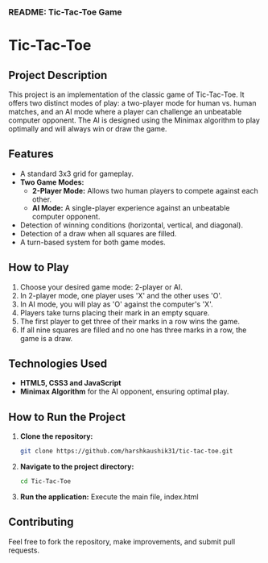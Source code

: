 ### README: Tic-Tac-Toe Game

# Tic-Tac-Toe

## Project Description
This project is an implementation of the classic game of Tic-Tac-Toe. It offers two distinct modes of play: a two-player mode for human vs. human matches, and an AI mode where a player can challenge an unbeatable computer opponent. The AI is designed using the Minimax algorithm to play optimally and will always win or draw the game.

## Features
-   A standard 3x3 grid for gameplay.
-   **Two Game Modes:**
    -   **2-Player Mode:** Allows two human players to compete against each other.
    -   **AI Mode:** A single-player experience against an unbeatable computer opponent.
-   Detection of winning conditions (horizontal, vertical, and diagonal).
-   Detection of a draw when all squares are filled.
-   A turn-based system for both game modes.

## How to Play
1.  Choose your desired game mode: 2-player or AI.
2.  In 2-player mode, one player uses 'X' and the other uses 'O'.
3.  In AI mode, you will play as 'O' against the computer's 'X'.
4.  Players take turns placing their mark in an empty square.
5.  The first player to get three of their marks in a row wins the game.
6.  If all nine squares are filled and no one has three marks in a row, the game is a draw.

## Technologies Used
-   **HTML5, CSS3 and JavaScript** 
-   **Minimax Algorithm** for the AI opponent, ensuring optimal play.

## How to Run the Project
1.  **Clone the repository:**
    ```bash
    git clone https://github.com/harshkaushik31/tic-tac-toe.git
    ```
2.  **Navigate to the project directory:**
    ```bash
    cd Tic-Tac-Toe
    ```
3.  **Run the application:**
    Execute the main file, index.html

## Contributing
Feel free to fork the repository, make improvements, and submit pull requests.
